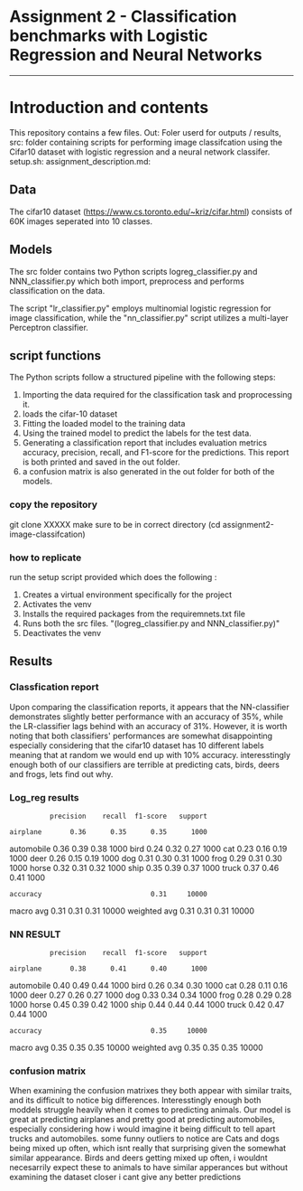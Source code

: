 
# Assignment 2 - Classification benchmarks with Logistic Regression and Neural Networks

---
# Introduction and contents
This repository contains a few files.
Out: Foler userd for outputs / results, 
src: folder containing  scripts for performing image classifcation using the Cifar10 dataset with logistic regression and a neural network classifer.
setup.sh: 
assignment_description.md: 



## Data
The cifar10 dataset (https://www.cs.toronto.edu/~kriz/cifar.html) consists of 60K images seperated into 10 classes.

## Models
The src folder contains two Python scripts logreg_classifier.py and NNN_classifier.py which both import, preprocess and performs classification on the data.


The script "lr_classifier.py" employs multinomial logistic regression for image classification, while the "nn_classifier.py" script utilizes a multi-layer Perceptron classifier. 

## script functions
The Python scripts follow a structured pipeline with the following steps:

1. Importing the data required for the classification task and proprocessing it.
2. loads the cifar-10 dataset
3. Fitting the loaded model to the training data
4. Using the trained model to predict the labels for the test data.
5. Generating a classification report that includes evaluation metrics accuracy, precision, recall, and F1-score for the predictions. This report is both printed and saved in the out folder.
6. a confusion matrix is also generated in the out folder for both of the models.

### copy the repository 
git clone XXXXX
make sure to be in correct directory
(cd assignment2-image-classifcation)

### how to replicate
run the setup script provided which does the following : 
1. Creates a virtual environment specifically for the project
2. Activates the venv
3. Installs the required packages from the requiremnets.txt file
4. Runs both the src files. "(logreg_classifier.py and NNN_classifier.py)"
5. Deactivates the venv

## Results
### Classfication report
Upon comparing the classification reports, it appears that the NN-classifier demonstrates slightly better performance with an accuracy of 35%, while the LR-classifier lags behind with an accuracy of 31%. However, it is worth noting that both classifiers' performances are somewhat disappointing especially considering that the cifar10 dataset has 10 different labels meaning that at random we would end up with 10% accuracy. 
interesstingly enough both of our classifiers are terrible at predicting cats, birds, deers and frogs, lets find out why.

### Log_reg results
              precision    recall  f1-score   support

    airplane       0.36      0.35      0.35      1000
  automobile       0.36      0.39      0.38      1000
        bird       0.24      0.32      0.27      1000
         cat       0.23      0.16      0.19      1000
        deer       0.26      0.15      0.19      1000
         dog       0.31      0.30      0.31      1000
        frog       0.29      0.31      0.30      1000
       horse       0.32      0.31      0.32      1000
        ship       0.35      0.39      0.37      1000
       truck       0.37      0.46      0.41      1000

    accuracy                           0.31     10000
   macro avg       0.31      0.31      0.31     10000
weighted avg       0.31      0.31      0.31     10000

### NN RESULT 
              precision    recall  f1-score   support

    airplane       0.38      0.41      0.40      1000
  automobile       0.40      0.49      0.44      1000
        bird       0.26      0.34      0.30      1000
         cat       0.28      0.11      0.16      1000
        deer       0.27      0.26      0.27      1000
         dog       0.33      0.34      0.34      1000
        frog       0.28      0.29      0.28      1000
       horse       0.45      0.39      0.42      1000
        ship       0.44      0.44      0.44      1000
       truck       0.42      0.47      0.44      1000

    accuracy                           0.35     10000
   macro avg       0.35      0.35      0.35     10000
weighted avg       0.35      0.35      0.35     10000

### confusion matrix
When examining the confusion matrixes they both appear with similar traits, and its difficult to notice big differences. Interesstingly enough both moddels struggle heavily when it comes to predicting animals. Our model is great at predicting airplanes and pretty good at predicting automobiles, especially considering how i would imagine it being difficult to tell apart trucks and automobiles.
some funny outliers to notice are 
Cats and dogs being mixed up often, which isnt really that surprising given the somewhat similar appearance.
Birds and deers getting mixed up often, i wouldnt necesarrily expect these to animals to have similar apperances but without examining the dataset closer i cant give any better predictions

